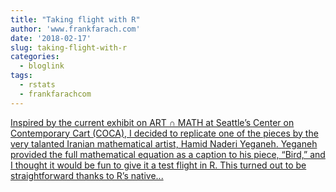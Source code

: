 ```yaml
---
title: "Taking flight with R"
author: 'www.frankfarach.com'
date: '2018-02-17'
slug: taking-flight-with-r
categories:
  - bloglink
tags:
  - rstats
  - frankfarachcom
---
```


[Inspired by the current exhibit on ART ∩ MATH at Seattle’s Center on Contemporary Cart (COCA), I decided to replicate one of the pieces by the very talanted Iranian mathematical artist, Hamid Naderi Yeganeh. Yeganeh provided the full mathematical equation as a caption to his piece, “Bird,” and I thought it would be fun to give it a test flight in R. This turned out to be straightforward thanks to R’s native...<click to read more>](http://www.frankfarach.com/post/taking-flight-with-r/)

